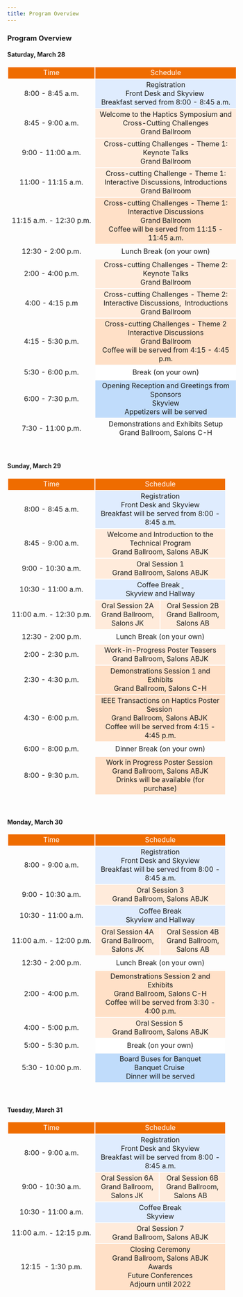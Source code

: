 ```yaml
---
title: Program Overview
---
```

<h3>Program Overview</h3>

<h4>Saturday, March 28</h4>

<table cellpadding="0" cellspacing="0" style="border-collapse:separate; border-spacing:2px; width:105%"><tbody><tr><td style="background-color:rgb(239, 108, 0); text-align:center; vertical-align:middle"><span style="color:rgb(255, 255, 255)">Time</span></td>
<td colspan="2" rowspan="1" style="background-color:rgb(239, 108, 0); text-align:center; vertical-align:middle"><span style="color:rgb(255, 255, 255)">Schedule</span></td>
</tr><tr>
  <td style="height:32px; text-align:center; vertical-align:middle; white-space:nowrap; width:20%">8:00 - 8:45 a.m.</td>
<td colspan="2" rowspan="1" style="background-color:rgb(223, 236, 254); height:32px; text-align:center; vertical-align:middle"><span class="my-blacknormal">Registration</span><br><span class="my-italic">Front Desk and Skyview&nbsp;</span><br><span class="my-italic">Breakfast served from 8:00 - 8:45 a.m.</span></td>
</tr><tr><td style="height:32px; text-align:center; vertical-align:middle; white-space:nowrap; width:20%">8:45 - 9:00 a.m.</td>
<td colspan="2" style="background-color:rgb(255, 235, 219); height:32px; text-align:center; vertical-align:middle"><span class="my-blacknormal" style="background-color:rgb(255, 235, 219)">Welcome to the Haptics Symposium and Cross-Cutting Challenges</span><br><span class="my-italic" style="background-color:rgb(255, 235, 219)">Grand Ballroom</span></td>
</tr><tr><td style="height:32px; text-align:center; vertical-align:middle; white-space:nowrap; width:20%">9:00 - 11:00 a.m.</td>
<td colspan="2" rowspan="1" style="background-color:rgb(255, 235, 219); height:32px; text-align:center; vertical-align:middle">Cross-cutting Challenges - Theme 1: Keynote Talks<br>  <span class="my-italic">Grand Ballroom</span></td>
</tr><tr><td style="height:32px; text-align:center; vertical-align:middle; white-space:nowrap; width:20%">11:00 - 11:15 a.m.</td>
<td colspan="2" style="background-color:rgb(255, 235, 219); height:32px; text-align:center; vertical-align:middle">Cross-cutting Challenge - Theme 1: Interactive Discussions,  Introductions<br>  
  <span class="my-italic" style="background-color:rgb(255, 235, 219)">Grand Ballroom</span></td>
</tr><tr><td style="height:32px; text-align:center; vertical-align:middle; white-space:nowrap; width:20%">11:15 a.m. - 12:30 p.m.</td>
<td colspan="2" rowspan="1" style="background-color:rgb(255, 224, 199); height:32px; text-align:center; vertical-align:middle">Cross-cutting Challenges - Theme 1: Interactive Discussions<br>  <span class="my-italic">Grand Ballroom</span><br><span class="my-italic">Coffee will be served from 11:15 - 11:45 a.m.</span></td>
</tr><tr><td style="height:32px; text-align:center; vertical-align:middle; white-space:nowrap; width:20%">12:30 - 2:00 p.m.</td>
<td colspan="2" rowspan="1" style="height:32px; text-align:center; vertical-align:middle"><span class="my-blacknormal">Lunch Break (on your own)</span></td>
</tr><tr><td style="height:32px; text-align:center; vertical-align:middle; white-space:nowrap; width:20%">2:00 - 4:00 p.m.</td>
<td colspan="2" rowspan="1" style="background-color:rgb(255, 235, 219); height:32px; text-align:center; vertical-align:middle">Cross-cutting Challenges - Theme 2: Keynote Talks<br>  <span class="my-italic">Grand Ballroom</span></td>
</tr><tr><td style="height:32px; text-align:center; vertical-align:middle; white-space:nowrap; width:20%">4:00 - 4:15 p.m</td>
<td colspan="2" style="background-color:rgb(255, 235, 219); height:32px; text-align:center; vertical-align:middle">Cross-cutting Challenges - Theme 2: Interactive Discussions,&nbsp; Introductions<br>  <span class="my-italic" style="background-color:rgb(255, 235, 219)">Grand Ballroom</span></td>
</tr><tr><td style="height:32px; text-align:center; vertical-align:middle; white-space:nowrap; width:20%">4:15 - 5:30 p.m.</td>
<td colspan="2" rowspan="1" style="background-color:rgb(255, 224, 199); height:32px; text-align:center; vertical-align:middle">Cross-cutting Challenges - Theme 2 Interactive Discussions<br>  <span class="my-italic">Grand Ballroom</span><br><span class="my-italic">Coffee will be served from 4:15 - 4:45 p.m.</span></td>
</tr><tr><td style="height:32px; text-align:center; vertical-align:middle; white-space:nowrap; width:20%">5:30 - 6:00 p.m.</td>
<td colspan="2" style="background-color:rgb(255, 255, 255); height:32px; text-align:center; vertical-align:middle"><span class="my-blacknormal">Break (on your own)</span></td>
</tr><tr><td style="height:32px; text-align:center; vertical-align:middle; white-space:nowrap; width:20%">6:00 - 7:30 p.m.</td>
<td colspan="2" rowspan="1" style="background-color:rgb(192, 220, 251); height:32px; text-align:center; vertical-align:middle"><span class="my-blacknormal">Opening Reception and Greetings from Sponsors</span><br><span class="my-italic">Skyview<br><span style="background-color:rgb(192, 220, 251)">Appetizers will be served</span></span></td>
</tr><tr><td style="height:32px; text-align:center; vertical-align:middle; white-space:nowrap; width:20%">7:30 - 11:00 p.m.</td>
<td colspan="2" style="height:32px; text-align:center; vertical-align:middle"><span class="my-blacknormal">Demonstrations and Exhibits Setup</span><br><span class="my-italic">Grand Ballroom, Salons C-H</span></td>
</tr></tbody></table><p>&nbsp;</p>
	<h4>Sunday, March 29</h4>
<table cellpadding="0" cellspacing="0" style="border-collapse:separate; border-spacing:2px; width:100%"><tbody><tr><td style="background-color:rgb(239, 108, 0); text-align:center; vertical-align:middle"><span style="color:rgb(255, 255, 255)">Time</span></td>
<td colspan="2" rowspan="1" style="background-color:rgb(239, 108, 0); text-align:center; vertical-align:middle"><span style="color:rgb(255, 255, 255)">Schedule</span></td>
</tr><tr><td style="height:32px; text-align:center; vertical-align:middle; white-space:nowrap; width:20%">8:00 - 8:45 a.m.</td>
<td colspan="2" rowspan="1" style="background-color:rgb(223, 236, 254); height:32px; text-align:center; vertical-align:middle"><span class="my-blacknormal">Registration</span><br><span class="my-italic">Front Desk and Skyview</span><br><span class="my-italic">Breakfast will be served from 8:00 - 8:45 a.m.</span></td>
</tr><tr><td style="height:32px; text-align:center; vertical-align:middle; white-space:nowrap; width:20%">8:45 - 9:00 a.m.</td>
<td colspan="2" style="background-color:rgb(255, 235, 219); height:32px; text-align:center; vertical-align:middle"><span class="my-blacknormal" style="background-color:rgb(255, 235, 219)">Welcome and Introduction to the Technical Program</span><br><span class="my-italic" style="background-color:rgb(255, 235, 219)">Grand Ballroom, Salons ABJK</span></td>
</tr><tr><td style="height:32px; text-align:center; vertical-align:middle; white-space:nowrap; width:20%">9:00 - 10:30 a.m.</td>
<td colspan="2" rowspan="1" style="background-color:rgb(255, 235, 219); height:32px; text-align:center; vertical-align:middle">Oral Session 1<br>  <span class="my-italic">Grand Ballroom, Salons ABJK</span></td>
</tr><tr><td style="height:32px; text-align:center; vertical-align:middle; white-space:nowrap; width:20%">10:30 - 11:00 a.m.</td>
<td colspan="2" rowspan="1" style="background-color:rgb(223, 236, 254); height:32px; text-align:center; vertical-align:middle"><span class="my-blacknormal">Coffee Break</span><span class="my-italic"><span style="background-color:rgb(223, 236, 254)">&nbsp;</span><a href="https://www.disneyresearch.com" style="text-align: center;" target="_blank">&nbsp;</a></span><br><span class="my-italic">Skyview and Hallway</span></td>
</tr><tr><td style="height:32px; text-align:center; vertical-align:middle; white-space:nowrap; width:20%">11:00 a.m. - 12:30 p.m.</td>
<td style="background-color:rgb(255, 235, 219); height:32px; text-align:center; vertical-align:middle">Oral Session 2A<a> </a><br>  <span class="my-italic">Grand Ballroom, Salons JK</span></td>
<td style="background-color:rgb(255, 235, 219); height:32px; text-align:center; vertical-align:middle">Oral Session 2B <br>  <span class="my-italic">Grand Ballroom, Salons AB</span></td>
</tr><tr><td style="height:32px; text-align:center; vertical-align:middle; white-space:nowrap; width:20%">12:30 - 2:00 p.m.</td>
<td colspan="2" rowspan="1" style="height:32px; text-align:center; vertical-align:middle"><span class="my-blacknormal">Lunch Break (on your own)</span></td>
</tr><tr>
<td style="height:32px; text-align:center; vertical-align:middle; white-space:nowrap; width:20%">2:00 - 2:30 p.m.</td>
<td colspan="2" rowspan="1" style="background-color:rgb(255, 235, 219); height:32px; text-align:center; vertical-align:middle"><span class="my-blacknormal" style="background-color:rgb(255, 235, 219)">Work-in-Progress Poster Teasers</span><br><span class="my-italic" style="background-color:rgb(255, 235, 219)">Grand Ballroom, Salons ABJK</span></td>
</tr><tr><td style="height:32px; text-align:center; vertical-align:middle; white-space:nowrap; width:20%">2:30 - 4:30 p.m.</td>
<td colspan="2" rowspan="1" style="background-color:rgb(255, 224, 199); height:32px; text-align:center; vertical-align:middle">Demonstrations Session 1 and Exhibits<br><span class="my-italic" style="background-color:rgb(255, 224, 199)">Grand Ballroom, Salons C-H</span><br><span class="my-italic"></td>
</tr><tr><td style="height:32px; text-align:center; vertical-align:middle; white-space:nowrap; width:20%">4:30 - 6:00 p.m.</td>
<td colspan="2" rowspan="1" style="background-color:rgb(255, 224, 199); height:32px; text-align:center; vertical-align:middle">IEEE Transactions on Haptics Poster Session&nbsp;<br>  <span class="my-italic">Grand Ballroom, Salons ABJK</span><span class="my-italic">&nbsp;</span><br><span class="my-italic">Coffee will be served from 4:15 - 4:45 p.m.</span></td>
</tr><tr><td style="height:32px; text-align:center; vertical-align:middle; white-space:nowrap; width:20%">6:00 - 8:00 p.m.</td>
<td colspan="2" style="height:32px; text-align:center; vertical-align:middle"><span class="my-blacknormal">Dinner Break (on your own)</span></td>
</tr><tr><td style="height:32px; text-align:center; vertical-align:middle; white-space:nowrap; width:20%">8:00 - 9:30 p.m.</td>
<td colspan="2" style="background-color:rgb(255, 224, 199); height:32px; text-align:center; vertical-align:middle">Work in Progress Poster Session&nbsp;<br><span class="my-italic">Grand Ballroom, Salons ABJK<br><span style="background-color:rgb(255, 224, 199)">Drinks will be available (for purchase)</span></span></td>
</tr></tbody></table><p>&nbsp;</p>
		<h4>Monday, March 30</h4>
<table cellpadding="0" cellspacing="0" style="border-collapse:separate; border-spacing:2px; width:100%"><tbody><tr><td style="background-color:rgb(239, 108, 0); text-align:center; vertical-align:middle"><span style="color:rgb(255, 255, 255)">Time</span></td>
<td colspan="2" rowspan="1" style="background-color:rgb(239, 108, 0); text-align:center; vertical-align:middle"><span style="color:rgb(255, 255, 255)">Schedule</span></td>
</tr><tr><td style="height:32px; text-align:center; vertical-align:middle; white-space:nowrap; width:20%">8:00 - 9:00 a.m.</td>
<td colspan="2" rowspan="1" style="background-color:rgb(223, 236, 254); height:32px; text-align:center; vertical-align:middle"><span class="my-blacknormal">Registration</span><br><span class="my-italic">Front Desk and Skyview</span><br><span class="my-italic">Breakfast will be served from 8:00 - 8:45 a.m.</span></td>
</tr><tr><td style="height:32px; text-align:center; vertical-align:middle; white-space:nowrap; width:20%">9:00 - 10:30 a.m.</td>
<td colspan="2" rowspan="1" style="background-color:rgb(255, 235, 219); height:32px; text-align:center; vertical-align:middle">Oral Session 3<br>  <span class="my-italic">Grand Ballroom, Salons ABJK</span></td>
</tr><tr><td style="height:32px; text-align:center; vertical-align:middle; white-space:nowrap; width:20%">10:30 - 11:00&nbsp;a.m.</td>
<td colspan="2" rowspan="1" style="background-color:rgb(223, 236, 254); height:32px; text-align:center; vertical-align:middle"><span class="my-blacknormal">Coffee Break</span><br><span class="my-italic">Skyview and Hallway</span></td>
</tr><tr><td style="height:32px; text-align:center; vertical-align:middle; white-space:nowrap; width:20%">11:00&nbsp;a.m. - 12:00&nbsp;p.m.</td>
<td style="background-color:rgb(255, 235, 219); height:32px; text-align:center; vertical-align:middle">Oral Session 4A<br>  <span class="my-italic">Grand Ballroom, Salons JK</span></td>
<td style="background-color:rgb(255, 235, 219); height:32px; text-align:center; vertical-align:middle">Oral Session 4B<br>  <span class="my-italic">Grand Ballroom, Salons AB</span></td>
</tr><tr><td style="height:32px; text-align:center; vertical-align:middle; white-space:nowrap; width:20%">12:30 - 2:00&nbsp;p.m.</td>
<td colspan="2" rowspan="1" style="height:32px; text-align:center; vertical-align:middle"><span class="my-blacknormal">Lunch Break (on your own)</span></td>
</tr><tr><td style="height:32px; text-align:center; vertical-align:middle; white-space:nowrap; width:20%">2:00 - 4:00 p.m.</td>
<td colspan="2" rowspan="1" style="background-color:rgb(255, 224, 199); height:32px; text-align:center; vertical-align:middle">Demonstrations Session 2&nbsp;and Exhibits<br>  <span class="my-italic">Grand Ballroom, Salons C-H</span><br><span style="background-color:rgb(255, 224, 199)">Coffee will be served from 3:30 - 4:00 p.m.</span></td>
</tr><tr><td style="height:32px; text-align:center; vertical-align:middle; white-space:nowrap; width:20%">4:00 - 5:00 p.m.</td>
<td colspan="2" rowspan="1" style="background-color:rgb(255, 235, 219); height:32px; text-align:center; vertical-align:middle">Oral Session 5&nbsp;<br>  <span class="my-italic">Grand Ballroom, Salons ABJK</span></td>
</tr><tr><td style="height:32px; text-align:center; vertical-align:middle; white-space:nowrap; width:20%">5:00 - 5:30 p.m.</td>
<td colspan="2" style="background-color:rgb(255, 255, 255); height:32px; text-align:center; vertical-align:middle"><span class="my-blacknormal">Break (on your own)</span></td>
</tr><tr><td style="height:32px; text-align:center; vertical-align:middle; white-space:nowrap; width:20%">5:30 - 10:00&nbsp;p.m.</td>
  <td colspan="2" rowspan="1" style="background-color:rgb(192, 220, 251); height:32px; text-align:center; vertical-align:middle"><span class="my-blacknormal">Board Buses for Banquet<br>
    </span>Banquet Cruise<a>&nbsp;</a><br>
    <span class="my-italic">Dinner will be served</span></td>
</tr>
</tbody></table><p>&nbsp;</p>
	<h4>Tuesday, March 31</h4>
<table cellpadding="0" cellspacing="0" style="border-collapse:separate; border-spacing:2px; width:100%"><tbody><tr><td style="background-color:rgb(239, 108, 0); text-align:center; vertical-align:middle"><span style="color:rgb(255, 255, 255)">Time</span></td>
<td colspan="2" rowspan="1" style="background-color:rgb(239, 108, 0); text-align:center; vertical-align:middle"><span style="color:rgb(255, 255, 255)">Schedule</span></td>
</tr><tr><td style="height:32px; text-align:center; vertical-align:middle; white-space:nowrap; width:20%">8:00 - 9:00 a.m.</td>
<td colspan="2" rowspan="1" style="background-color:rgb(223, 236, 254); height:32px; text-align:center; vertical-align:middle"><span class="my-blacknormal">Registration</span><br><span class="my-italic">Front Desk and Skyview</span><br><span class="my-italic">Breakfast will be served from 8:00 - 8:45 a.m.</span></td>
</tr><tr><td style="height:32px; text-align:center; vertical-align:middle; white-space:nowrap; width:20%">9:00 - 10:30&nbsp;a.m.</td>
<td rowspan="1" style="background-color:rgb(255, 235, 219); height:32px; text-align:center; vertical-align:middle">Oral Session 6A<br>  <span class="my-italic">Grand Ballroom, Salons JK</span></td>
<td rowspan="1" style="background-color:rgb(255, 235, 219); height:32px; text-align:center; vertical-align:middle">Oral Session 6B<br>  <span class="my-italic" style="background-color:rgb(255, 235, 219)">Grand Ballroom, Salons AB&nbsp;&nbsp;</span></td>
</tr><tr><td style="height:32px; text-align:center; vertical-align:middle; white-space:nowrap; width:20%">10:30 - 11:00 a.m.</td>
<td colspan="2" style="background-color:rgb(223, 236, 254); height:32px; text-align:center; vertical-align:middle"><span class="my-blacknormal">Coffee Break</span><br><span class="my-italic">Skyview</span></td>
</tr><tr><td style="height:32px; text-align:center; vertical-align:middle; white-space:nowrap; width:20%">11:00 a.m. - 12:15 p.m.</td>
<td colspan="2" style="background-color:rgb(255, 235, 219); height:32px; text-align:center; vertical-align:middle"><span class="my-blacknormal">Oral Session 7</span><br><span class="my-italic">Grand Ballroom, Salons ABJK</span></td>
</tr><tr><td style="height:32px; text-align:center; vertical-align:middle; white-space:nowrap; width:20%">12:15 &nbsp;- 1:30 p.m.</td>
  <td colspan="2" style="background-color:rgb(255, 224, 199); height:32px; text-align:center; vertical-align:middle">Closing Ceremony<br>
    Grand Ballroom, Salons ABJK<br>
    Awards<br>
    Future Conferences<br>
  <span class="my-italic"><span style="background-color:rgb(255, 224, 199)"> Adjourn until 2022 <br>
  </span></span></td>
</tr>
</tbody></table>
<br>
<br>
